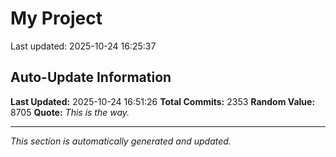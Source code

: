# My Project


Last updated: 2025-10-24 16:25:37
























































































































































































































































































































































































































































































































































































































































































































































































































































































































































































































































































































































































































































































































































































































































































































































































































































































































































































































































































































































































































































































































































































































































































































































































































































































































































































































































































































































































































































## Auto-Update Information

**Last Updated:** 2025-10-24 16:51:26
**Total Commits:** 2353
**Random Value:** 8705
**Quote:** _This is the way._

---
_This section is automatically generated and updated._